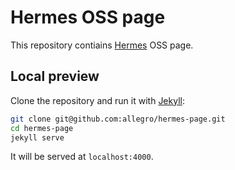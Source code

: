 Hermes OSS page
====

This repository contiains [Hermes](https://github.com/allegro/hermes) OSS page.

## Local preview

Clone the repository and run it with [Jekyll](https://jekyllrb.com/):

```bash
git clone git@github.com:allegro/hermes-page.git
cd hermes-page
jekyll serve
```

It will be served at `localhost:4000`.
